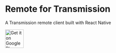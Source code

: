 # Remote for Transmission

A Transmission remote client built with React Native

[<img alt="Get it on Google Play" height="60" src="https://play.google.com/intl/es-419/badges/static/images/badges/en_badge_web_generic.png" />](https://play.google.com/store/apps/details?id=ar.jg.remote)
